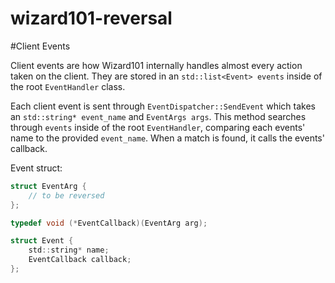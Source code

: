 # wizard101-reversal

#Client Events

Client events are how Wizard101 internally handles almost every action taken on the client. They are stored in an `std::list<Event> events` inside of the root `EventHandler` class.

Each client event is sent through `EventDispatcher::SendEvent` which takes an `std::string* event_name` and `EventArgs args`. This method searches through `events` inside of the root `EventHandler`, comparing each events' name to the provided `event_name`. When a match is found, it calls the events' callback.

Event struct:
```c
struct EventArg {
	// to be reversed
};

typedef void (*EventCallback)(EventArg arg);

struct Event {
	std::string* name;
	EventCallback callback;
};
```
